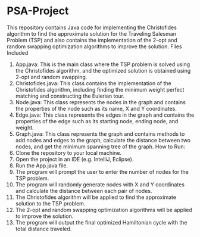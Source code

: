 # PSA-Project

This repository contains Java code for implementing the Christofides algorithm to find the approximate solution for the Traveling Salesman Problem (TSP) and also contains the implementation of the 2-opt and random swapping optimization algorithms to improve the solution.
Files Included
1. App.java: This is the main class where the TSP problem is solved using the Christofides algorithm, and the optimized solution is obtained using 2-opt and random swapping.
2. Christofides.java: This class contains the implementation of the Christofides algorithm, including finding the minimum weight perfect matching and constructing the Eulerian tour.
3. Node.java: This class represents the nodes in the graph and contains the properties of the node such as its name, X and Y coordinates.
4. Edge.java: This class represents the edges in the graph and contains the properties of the edge such as its starting node, ending node, and weight.
5. Graph.java: This class represents the graph and contains methods to add nodes and edges to the graph, calculate the distance between two nodes, and get the minimum spanning tree of the graph.
How to Run:
1. Clone the repository to your local machine.
2. Open the project in an IDE (e.g. IntelliJ, Eclipse).
3. Run the App.java file.
4. The program will prompt the user to enter the number of nodes for the TSP problem.
5. The program will randomly generate nodes with X and Y coordinates and calculate the distance between each pair of nodes.
6. The Christofides algorithm will be applied to find the approximate solution to the TSP problem.
7. The 2-opt and random swapping optimization algorithms will be applied to improve the solution.
8. The program will output the final optimized Hamiltonian cycle with the total distance traveled.
